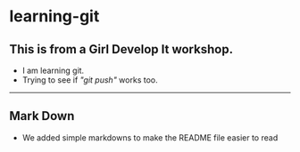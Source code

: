 # learning-git

<h2>This is from a Girl Develop It workshop.</h2>

* I am learning git.
* Trying to see if *"git push"* works too.

<hr/>
<h2>Mark Down</h2>

* We added simple markdowns to make the README file easier to read
